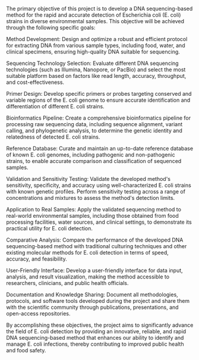 The primary objective of this project is to develop a DNA sequencing-based method for the rapid and accurate detection of Escherichia coli (E. coli) strains in diverse environmental samples. This objective will be achieved through the following specific goals:

Method Development: Design and optimize a robust and efficient protocol for extracting DNA from various sample types, including food, water, and clinical specimens, ensuring high-quality DNA suitable for sequencing.

Sequencing Technology Selection: Evaluate different DNA sequencing technologies (such as Illumina, Nanopore, or PacBio) and select the most suitable platform based on factors like read length, accuracy, throughput, and cost-effectiveness.

Primer Design: Develop specific primers or probes targeting conserved and variable regions of the E. coli genome to ensure accurate identification and differentiation of different E. coli strains.

Bioinformatics Pipeline: Create a comprehensive bioinformatics pipeline for processing raw sequencing data, including sequence alignment, variant calling, and phylogenetic analysis, to determine the genetic identity and relatedness of detected E. coli strains.

Reference Database: Curate and maintain an up-to-date reference database of known E. coli genomes, including pathogenic and non-pathogenic strains, to enable accurate comparison and classification of sequenced samples.

Validation and Sensitivity Testing: Validate the developed method's sensitivity, specificity, and accuracy using well-characterized E. coli strains with known genetic profiles. Perform sensitivity testing across a range of concentrations and mixtures to assess the method's detection limits.

Application to Real Samples: Apply the validated sequencing method to real-world environmental samples, including those obtained from food processing facilities, water sources, and clinical settings, to demonstrate its practical utility for E. coli detection.

Comparative Analysis: Compare the performance of the developed DNA sequencing-based method with traditional culturing techniques and other existing molecular methods for E. coli detection in terms of speed, accuracy, and feasibility.

User-Friendly Interface: Develop a user-friendly interface for data input, analysis, and result visualization, making the method accessible to researchers, clinicians, and public health officials.

Documentation and Knowledge Sharing: Document all methodologies, protocols, and software tools developed during the project and share them with the scientific community through publications, presentations, and open-access repositories.

By accomplishing these objectives, the project aims to significantly advance the field of E. coli detection by providing an innovative, reliable, and rapid DNA sequencing-based method that enhances our ability to identify and manage E. coli infections, thereby contributing to improved public health and food safety.
